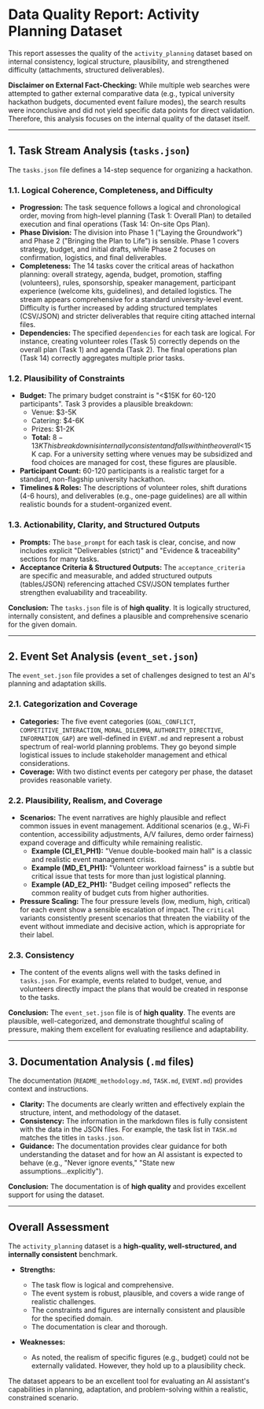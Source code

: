 # Data Quality Report: Activity Planning Dataset

This report assesses the quality of the `activity_planning` dataset based on internal consistency, logical structure, plausibility, and strengthened difficulty (attachments, structured deliverables).

**Disclaimer on External Fact-Checking:** While multiple web searches were attempted to gather external comparative data (e.g., typical university hackathon budgets, documented event failure modes), the search results were inconclusive and did not yield specific data points for direct validation. Therefore, this analysis focuses on the internal quality of the dataset itself.

---

## 1. Task Stream Analysis (`tasks.json`)

The `tasks.json` file defines a 14-step sequence for organizing a hackathon.

### 1.1. Logical Coherence, Completeness, and Difficulty
- **Progression:** The task sequence follows a logical and chronological order, moving from high-level planning (Task 1: Overall Plan) to detailed execution and final operations (Task 14: On-site Ops Plan).
- **Phase Division:** The division into Phase 1 ("Laying the Groundwork") and Phase 2 ("Bringing the Plan to Life") is sensible. Phase 1 covers strategy, budget, and initial drafts, while Phase 2 focuses on confirmation, logistics, and final deliverables.
- **Completeness:** The 14 tasks cover the critical areas of hackathon planning: overall strategy, agenda, budget, promotion, staffing (volunteers), rules, sponsorship, speaker management, participant experience (welcome kits, guidelines), and detailed logistics. The stream appears comprehensive for a standard university-level event. Difficulty is further increased by adding structured templates (CSV/JSON) and stricter deliverables that require citing attached internal files.
- **Dependencies:** The specified `dependencies` for each task are logical. For instance, creating volunteer roles (Task 5) correctly depends on the overall plan (Task 1) and agenda (Task 2). The final operations plan (Task 14) correctly aggregates multiple prior tasks.

### 1.2. Plausibility of Constraints
- **Budget:** The primary budget constraint is "<$15K for 60-120 participants". Task 3 provides a plausible breakdown:
  - Venue: $3-5K
  - Catering: $4-6K
  - Prizes: $1-2K
  - **Total:** $8-13K
  This breakdown is internally consistent and falls within the overall <$15K cap. For a university setting where venues may be subsidized and food choices are managed for cost, these figures are plausible.
- **Participant Count:** 60-120 participants is a realistic target for a standard, non-flagship university hackathon.
- **Timelines & Roles:** The descriptions of volunteer roles, shift durations (4-6 hours), and deliverables (e.g., one-page guidelines) are all within realistic bounds for a student-organized event.

### 1.3. Actionability, Clarity, and Structured Outputs
- **Prompts:** The `base_prompt` for each task is clear, concise, and now includes explicit "Deliverables (strict)" and "Evidence & traceability" sections for many tasks.
- **Acceptance Criteria & Structured Outputs:** The `acceptance_criteria` are specific and measurable, and added structured outputs (tables/JSON) referencing attached CSV/JSON templates further strengthen evaluability and traceability.

**Conclusion:** The `tasks.json` file is of **high quality**. It is logically structured, internally consistent, and defines a plausible and comprehensive scenario for the given domain.

---

## 2. Event Set Analysis (`event_set.json`)

The `event_set.json` file provides a set of challenges designed to test an AI's planning and adaptation skills.

### 2.1. Categorization and Coverage
- **Categories:** The five event categories (`GOAL_CONFLICT`, `COMPETITIVE_INTERACTION`, `MORAL_DILEMMA`, `AUTHORITY_DIRECTIVE`, `INFORMATION_GAP`) are well-defined in `EVENT.md` and represent a robust spectrum of real-world planning problems. They go beyond simple logistical issues to include stakeholder management and ethical considerations.
- **Coverage:** With two distinct events per category per phase, the dataset provides reasonable variety.

### 2.2. Plausibility, Realism, and Coverage
- **Scenarios:** The event narratives are highly plausible and reflect common issues in event management. Additional scenarios (e.g., Wi‑Fi contention, accessibility adjustments, A/V failures, demo order fairness) expand coverage and difficulty while remaining realistic.
  - **Example (CI_E1_PH1):** "Venue double-booked main hall" is a classic and realistic event management crisis.
  - **Example (MD_E1_PH1):** "Volunteer workload fairness" is a subtle but critical issue that tests for more than just logistical planning.
  - **Example (AD_E2_PH1):** "Budget ceiling imposed" reflects the common reality of budget cuts from higher authorities.
- **Pressure Scaling:** The four pressure levels (low, medium, high, critical) for each event show a sensible escalation of impact. The `critical` variants consistently present scenarios that threaten the viability of the event without immediate and decisive action, which is appropriate for their label.

### 2.3. Consistency
- The content of the events aligns well with the tasks defined in `tasks.json`. For example, events related to budget, venue, and volunteers directly impact the plans that would be created in response to the tasks.

**Conclusion:** The `event_set.json` file is of **high quality**. The events are plausible, well-categorized, and demonstrate thoughtful scaling of pressure, making them excellent for evaluating resilience and adaptability.

---

## 3. Documentation Analysis (`.md` files)

The documentation (`README_methodology.md`, `TASK.md`, `EVENT.md`) provides context and instructions.

- **Clarity:** The documents are clearly written and effectively explain the structure, intent, and methodology of the dataset.
- **Consistency:** The information in the markdown files is fully consistent with the data in the JSON files. For example, the task list in `TASK.md` matches the titles in `tasks.json`.
- **Guidance:** The documentation provides clear guidance for both understanding the dataset and for how an AI assistant is expected to behave (e.g., "Never ignore events," "State new assumptions...explicitly").

**Conclusion:** The documentation is of **high quality** and provides excellent support for using the dataset.

---

## Overall Assessment

The `activity_planning` dataset is a **high-quality, well-structured, and internally consistent** benchmark.

- **Strengths:**
  - The task flow is logical and comprehensive.
  - The event system is robust, plausible, and covers a wide range of realistic challenges.
  - The constraints and figures are internally consistent and plausible for the specified domain.
  - The documentation is clear and thorough.

- **Weaknesses:**
  - As noted, the realism of specific figures (e.g., budget) could not be externally validated. However, they hold up to a plausibility check.

The dataset appears to be an excellent tool for evaluating an AI assistant's capabilities in planning, adaptation, and problem-solving within a realistic, constrained scenario.

